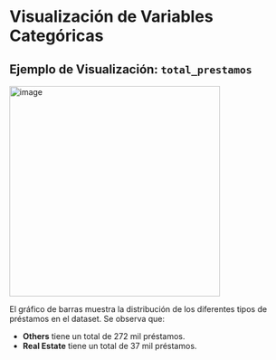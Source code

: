 # Visualización de Variables Categóricas

## Ejemplo de Visualización: `total_prestamos`

<img width="372" alt="image" src="https://github.com/user-attachments/assets/ac6c0bce-acec-453e-a0cb-84fde76e2883">

El gráfico de barras muestra la distribución de los diferentes tipos de préstamos en el dataset. Se observa que:

- **Others** tiene un total de 272 mil préstamos.
- **Real Estate** tiene un total de 37 mil préstamos.

  




